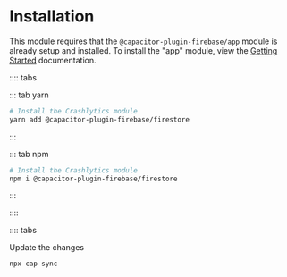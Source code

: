 # Installation

This module requires that the `@capacitor-plugin-firebase/app` module is already setup and installed. To install the "app" module, view the
[Getting Started](/) documentation.

:::: tabs
 
::: tab yarn
```bash
# Install the Crashlytics module
yarn add @capacitor-plugin-firebase/firestore

```
:::
 
 
::: tab npm
```bash
# Install the Crashlytics module
npm i @capacitor-plugin-firebase/firestore

```
:::
 
::::

:::: tabs
 
Update the changes
```bash
npx cap sync
```